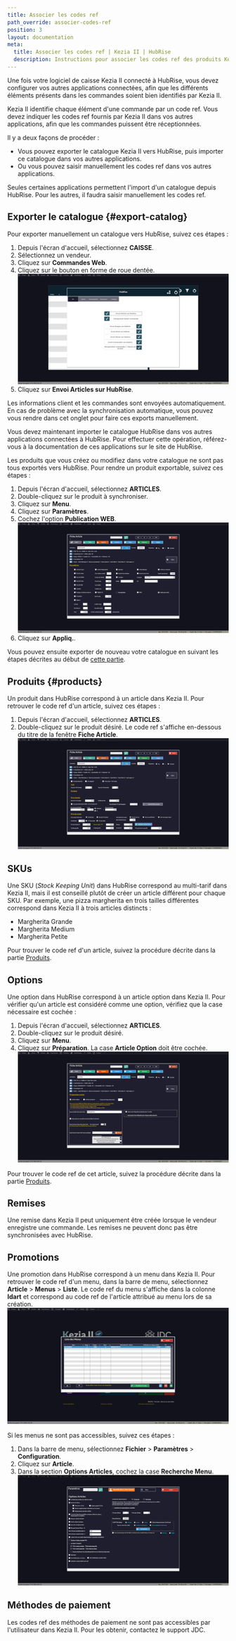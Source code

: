 ```yaml
---
title: Associer les codes ref
path_override: associer-codes-ref
position: 3
layout: documentation
meta:
  title: Associer les codes ref | Kezia II | HubRise
  description: Instructions pour associer les codes ref des produits Kezia II avec d'autres applications connectées à HubRise pour la synchronisation des données.
---
```


Une fois votre logiciel de caisse Kezia II connecté à HubRise, vous devez configurer vos autres applications connectées, afin que les différents éléments présents dans les commandes soient bien identifiés par Kezia II.

Kezia II identifie chaque élément d'une commande par un code ref. Vous devez indiquer les codes ref fournis par Kezia II dans vos autres applications, afin que les commandes puissent être réceptionnées.

Il y a deux façons de procéder :

- Vous pouvez exporter le catalogue Kezia II vers HubRise, puis importer ce catalogue dans vos autres applications.
- Ou vous pouvez saisir manuellement les codes ref dans vos autres applications.

Seules certaines applications permettent l'import d'un catalogue depuis HubRise. Pour les autres, il faudra saisir manuellement les codes ref.

## Exporter le catalogue {#export-catalog}

Pour exporter manuellement un catalogue vers HubRise, suivez ces étapes :

1. Depuis l'écran d'accueil, sélectionnez **CAISSE**.
1. Sélectionnez un vendeur.
1. Cliquez sur **Commandes Web**.
1. Cliquez sur le bouton en forme de roue dentée.
   ![Associer les codes ref - Paramètres HubRise](./images/003-kezia-hubrise-settings.png)
1. Cliquez sur **Envoi Articles sur HubRise**.

Les informations client et les commandes sont envoyées automatiquement. En cas de problème avec la synchronisation automatique, vous pouvez vous rendre dans cet onglet pour faire ces exports manuellement.

Vous devez maintenant importer le catalogue HubRise dans vos autres applications connectées à HubRise. Pour effectuer cette opération, référez-vous à la documentation de ces applications sur le site de HubRise.

Les produits que vous créez ou modifiez dans votre catalogue ne sont pas tous exportés vers HubRise. Pour rendre un produit exportable, suivez ces étapes :

1. Depuis l'écran d'accueil, sélectionnez **ARTICLES**.
1. Double-cliquez sur le produit à synchroniser.
1. Cliquez sur **Menu**.
1. Cliquez sur **Paramètres**.
1. Cochez l'option **Publication WEB**.
   ![Associer les codes ref - Article publication web](./images/004-kezia-web-publication.png)
1. Cliquez sur **Appliq.**.

Vous pouvez ensuite exporter de nouveau votre catalogue en suivant les étapes décrites au début de [cette partie](/apps/kezia/map-ref-codes#export-catalog).

## Produits {#products}

Un produit dans HubRise correspond à un article dans Kezia II. Pour retrouver le code ref d'un article, suivez ces étapes :

1. Depuis l'écran d'accueil, sélectionnez **ARTICLES**.
1. Double-cliquez sur le produit désiré. Le code ref s'affiche en-dessous du titre de la fenêtre **Fiche Article**.
   ![Associer les codes ref - Fiche article](./images/005-kezia-product-details.png)

## SKUs

Une SKU (_Stock Keeping Unit_) dans HubRise correspond au multi-tarif dans Kezia II, mais il est conseillé plutôt de créer un article différent pour chaque SKU. Par exemple, une pizza margherita en trois tailles différentes correspond dans Kezia II à trois articles distincts :

- Margherita Grande
- Margherita Medium
- Margherita Petite

Pour trouver le code ref d'un article, suivez la procédure décrite dans la partie [Produits](/apps/kezia/map-ref-codes#products).

## Options

Une option dans HubRise correspond à un article option dans Kezia II. Pour vérifier qu'un article est considéré comme une option, vérifiez que la case nécessaire est cochée :

1. Depuis l'écran d'accueil, sélectionnez **ARTICLES**.
1. Double-cliquez sur le produit désiré.
1. Cliquez sur **Menu**.
1. Cliquez sur **Préparation**. La case **Article Option** doit être cochée.
   ![Associer les codes ref - Article option](./images/006-kezia-option.png)

Pour trouver le code ref de cet article, suivez la procédure décrite dans la partie [Produits](/apps/kezia/map-ref-codes#products).

## Remises

Une remise dans Kezia II peut uniquement être créée lorsque le vendeur enregistre une commande. Les remises ne peuvent donc pas être synchronisées avec HubRise.

## Promotions

Une promotion dans HubRise correspond à un menu dans Kezia II. Pour retrouver le code ref d'un menu, dans la barre de menu, sélectionnez **Article** > **Menus** > **Liste**. Le code ref du menu s'affiche dans la colonne **Idart** et correspond au code ref de l'article attribué au menu lors de sa création.
![Associer les codes ref - Menus](./images/007-kezia-menus.png)

Si les menus ne sont pas accessibles, suivez ces étapes :

1. Dans la barre de menu, sélectionnez **Fichier** > **Paramètres** > **Configuration**.
1. Cliquez sur **Article**.
1. Dans la section **Options Articles**, cochez la case **Recherche Menu**.
   ![Associer les codes ref - Recherche menu](./images/008-kezia-search-menu.png)

## Méthodes de paiement

Les codes ref des méthodes de paiement ne sont pas accessibles par l'utilisateur dans Kezia II. Pour les obtenir, contactez le support JDC.
